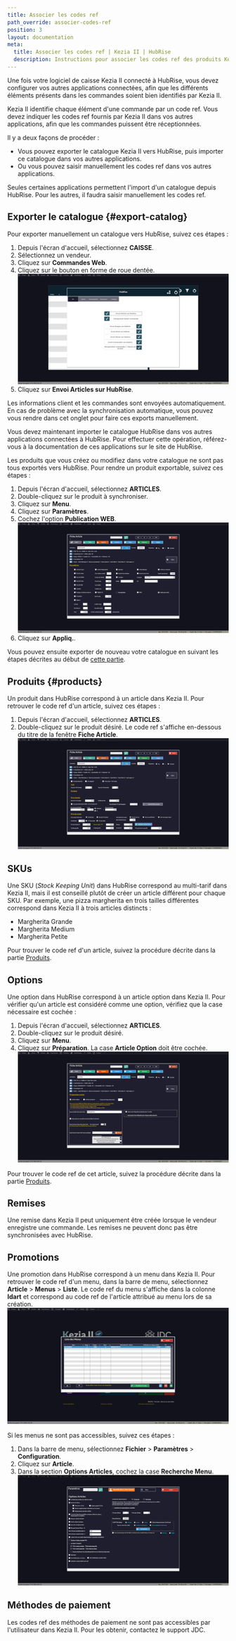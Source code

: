 ```yaml
---
title: Associer les codes ref
path_override: associer-codes-ref
position: 3
layout: documentation
meta:
  title: Associer les codes ref | Kezia II | HubRise
  description: Instructions pour associer les codes ref des produits Kezia II avec d'autres applications connectées à HubRise pour la synchronisation des données.
---
```


Une fois votre logiciel de caisse Kezia II connecté à HubRise, vous devez configurer vos autres applications connectées, afin que les différents éléments présents dans les commandes soient bien identifiés par Kezia II.

Kezia II identifie chaque élément d'une commande par un code ref. Vous devez indiquer les codes ref fournis par Kezia II dans vos autres applications, afin que les commandes puissent être réceptionnées.

Il y a deux façons de procéder :

- Vous pouvez exporter le catalogue Kezia II vers HubRise, puis importer ce catalogue dans vos autres applications.
- Ou vous pouvez saisir manuellement les codes ref dans vos autres applications.

Seules certaines applications permettent l'import d'un catalogue depuis HubRise. Pour les autres, il faudra saisir manuellement les codes ref.

## Exporter le catalogue {#export-catalog}

Pour exporter manuellement un catalogue vers HubRise, suivez ces étapes :

1. Depuis l'écran d'accueil, sélectionnez **CAISSE**.
1. Sélectionnez un vendeur.
1. Cliquez sur **Commandes Web**.
1. Cliquez sur le bouton en forme de roue dentée.
   ![Associer les codes ref - Paramètres HubRise](./images/003-kezia-hubrise-settings.png)
1. Cliquez sur **Envoi Articles sur HubRise**.

Les informations client et les commandes sont envoyées automatiquement. En cas de problème avec la synchronisation automatique, vous pouvez vous rendre dans cet onglet pour faire ces exports manuellement.

Vous devez maintenant importer le catalogue HubRise dans vos autres applications connectées à HubRise. Pour effectuer cette opération, référez-vous à la documentation de ces applications sur le site de HubRise.

Les produits que vous créez ou modifiez dans votre catalogue ne sont pas tous exportés vers HubRise. Pour rendre un produit exportable, suivez ces étapes :

1. Depuis l'écran d'accueil, sélectionnez **ARTICLES**.
1. Double-cliquez sur le produit à synchroniser.
1. Cliquez sur **Menu**.
1. Cliquez sur **Paramètres**.
1. Cochez l'option **Publication WEB**.
   ![Associer les codes ref - Article publication web](./images/004-kezia-web-publication.png)
1. Cliquez sur **Appliq.**.

Vous pouvez ensuite exporter de nouveau votre catalogue en suivant les étapes décrites au début de [cette partie](/apps/kezia/map-ref-codes#export-catalog).

## Produits {#products}

Un produit dans HubRise correspond à un article dans Kezia II. Pour retrouver le code ref d'un article, suivez ces étapes :

1. Depuis l'écran d'accueil, sélectionnez **ARTICLES**.
1. Double-cliquez sur le produit désiré. Le code ref s'affiche en-dessous du titre de la fenêtre **Fiche Article**.
   ![Associer les codes ref - Fiche article](./images/005-kezia-product-details.png)

## SKUs

Une SKU (_Stock Keeping Unit_) dans HubRise correspond au multi-tarif dans Kezia II, mais il est conseillé plutôt de créer un article différent pour chaque SKU. Par exemple, une pizza margherita en trois tailles différentes correspond dans Kezia II à trois articles distincts :

- Margherita Grande
- Margherita Medium
- Margherita Petite

Pour trouver le code ref d'un article, suivez la procédure décrite dans la partie [Produits](/apps/kezia/map-ref-codes#products).

## Options

Une option dans HubRise correspond à un article option dans Kezia II. Pour vérifier qu'un article est considéré comme une option, vérifiez que la case nécessaire est cochée :

1. Depuis l'écran d'accueil, sélectionnez **ARTICLES**.
1. Double-cliquez sur le produit désiré.
1. Cliquez sur **Menu**.
1. Cliquez sur **Préparation**. La case **Article Option** doit être cochée.
   ![Associer les codes ref - Article option](./images/006-kezia-option.png)

Pour trouver le code ref de cet article, suivez la procédure décrite dans la partie [Produits](/apps/kezia/map-ref-codes#products).

## Remises

Une remise dans Kezia II peut uniquement être créée lorsque le vendeur enregistre une commande. Les remises ne peuvent donc pas être synchronisées avec HubRise.

## Promotions

Une promotion dans HubRise correspond à un menu dans Kezia II. Pour retrouver le code ref d'un menu, dans la barre de menu, sélectionnez **Article** > **Menus** > **Liste**. Le code ref du menu s'affiche dans la colonne **Idart** et correspond au code ref de l'article attribué au menu lors de sa création.
![Associer les codes ref - Menus](./images/007-kezia-menus.png)

Si les menus ne sont pas accessibles, suivez ces étapes :

1. Dans la barre de menu, sélectionnez **Fichier** > **Paramètres** > **Configuration**.
1. Cliquez sur **Article**.
1. Dans la section **Options Articles**, cochez la case **Recherche Menu**.
   ![Associer les codes ref - Recherche menu](./images/008-kezia-search-menu.png)

## Méthodes de paiement

Les codes ref des méthodes de paiement ne sont pas accessibles par l'utilisateur dans Kezia II. Pour les obtenir, contactez le support JDC.
